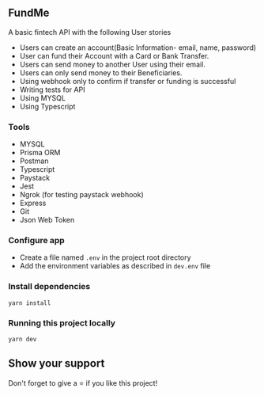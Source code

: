 ## FundMe

A basic fintech API with the following User stories

- Users can create an account(Basic Information- email, name, password)
- User can fund their Account with a Card or Bank Transfer.
- Users can send money to another User using their email.
- Users can only send money to their Beneficiaries.
- Using webhook only to confirm if transfer or funding is successful
- Writing tests for API
- Using MYSQL
- Using Typescript

### Tools

- MYSQL
- Prisma ORM
- Postman
- Typescript
- Paystack
- Jest
- Ngrok (for testing paystack webhook)
- Express
- Git
- Json Web Token


### Configure app

- Create a file named `.env` in the project root directory
- Add the environment variables as described in `dev.env` file

### Install dependencies

```
yarn install
```

### Running this project locally

```
yarn dev
```

## Show your support

Don't forget to give a ⭐️ if you like this project!

